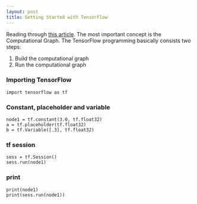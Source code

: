 ```yaml
---
layout: post
title: Getting Started with TensorFlow
---
```

Reading through [this article](https://www.tensorflow.org/get_started/get_started). The most important concept is the Computational Graph. The TensorFlow programming basically consists two steps:
1. Build the computational graph
2. Run the computational graph

### Importing TensorFlow  
```
import tensorflow as tf
```

### Constant, placeholder and variable
```
node1 = tf.constant(3.0, tf.float32)
a = tf.placeholder(tf.float32)
b = tf.Variable([.3], tf.float32)
```

### tf session
```
sess = tf.Session()
sess.run(node1)
```

### print
```
print(node1)
print(sess.run(node1))
```

